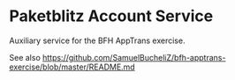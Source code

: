# Paketblitz Account Service

Auxiliary service for the BFH AppTrans exercise.

See also https://github.com/SamuelBucheliZ/bfh-apptrans-exercise/blob/master/README.md
